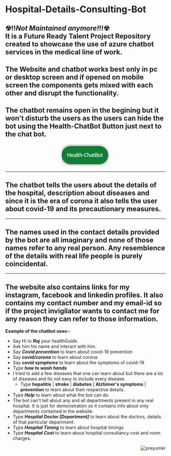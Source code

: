# Hospital-Details-Consulting-Bot

☢‼***Not Maintained anymore!***‼☢  <br>
It is  a **Future Ready Talent Project Repository** created to showcase the use of azure chatbot services in the medical line of work.
---
The Website and chatbot works best only in pc or desktop screen and if opened on mobile screen the components gets mixed with each other and disrupt the functionality. 
---
The chatbot remains open in the begining but it won't disturb the users as the users can hide the bot using the **Health-ChatBot Button** just next to the chat bot.<br>
---
<p align="center">
  <img src="https://github.com/PreyumKr/Hospital-Details-Consulting-Bot/blob/main/assets/img/Chatbotpic.png" />
</p>

---
The chatbot tells the users about the details of the hospital, description about diseases and since it is the era of corona it also tells the user about covid-19 and its precautionary measures.
---
---
The names used in the contact details provided by the bot are all imaginary and none of those names refer to any real person. Any resemblence of the details with real life people is purely coincidental.
---
---
The website also contains links for my instagram, facebook and linkedin profiles. It also contains my contact number and my email-id so if the project invigilator wants to contact me for any reason they can refer to those information.
---

**Example of the chatbot uses:-**
  * Say Hi to ***Raj*** your healthGuide.
  * Ask him his name and interact with him.
  * Say ***Covid prevention*** to learn about covid-19 prevention
  * Say ***covid/corona*** to learn about corona
  * Say ***covid symptoms*** to learn about the symptoms of covid-19
  * Type ***how to wash hands***
  * I tried to add a few diseases that one can learn about but there are a lot of diseases and Its not easy to include every disease.
    * Type **hepatitis** | **stroke** | **diabetes** | **Alzhimer's symptoms** | **prevention** to learn about their respective details.
  * Type ***Help*** to learn about what the bot can do.
  * The bot can't tell about any and all departments present in any real hospital. It is just for demonstration so it contains info about only departments contained in the website.
  * Type ***Hospital Doctor [Department]*** to learn about the doctors, details of that particular department.
  * Type ***Hospital Timing*** to learn about hospital timings
  * Type ***Hospital Cost*** to learn about hospital consultancy cost and room charges.
  
<p align="right"> <img src="https://komarev.com/ghpvc/?username=PreyumKr&label=Repository%20views&color=0e75b6&style=flat" alt="preyumkr" /> </p>
